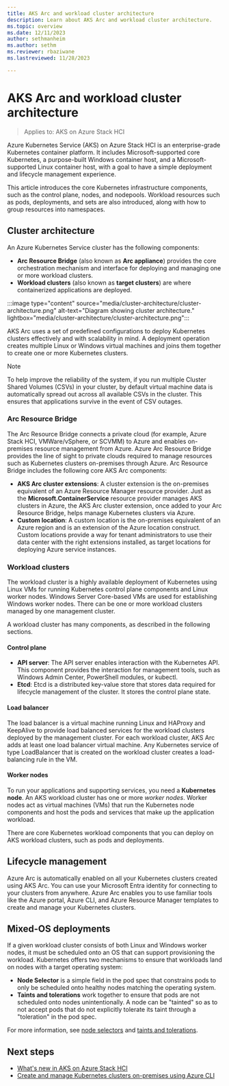```yaml
---
title: AKS Arc and workload cluster architecture
description: Learn about AKS Arc and workload cluster architecture.
ms.topic: overview
ms.date: 12/11/2023
author: sethmanheim
ms.author: sethm 
ms.reviewer: rbaziwane
ms.lastreviewed: 11/28/2023

---
```


# AKS Arc and workload cluster architecture

> Applies to: AKS on Azure Stack HCI

Azure Kubernetes Service (AKS) on Azure Stack HCI is an enterprise-grade Kubernetes container platform. It includes Microsoft-supported core Kubernetes, a purpose-built Windows container host, and a Microsoft-supported Linux container host, with a goal to have a simple deployment and lifecycle management experience.

This article introduces the core Kubernetes infrastructure components, such as the control plane, nodes, and nodepools. Workload resources such as pods, deployments, and sets are also introduced, along with how to group resources into namespaces.

## Cluster architecture

An Azure Kubernetes Service cluster has the following components:

- **Arc Resource Bridge** (also known as **Arc appliance**) provides the core orchestration mechanism and interface for deploying and managing one or more workload clusters.
- **Workload clusters** (also known as **target clusters**) are where containerized applications are deployed.

:::image type="content" source="media/cluster-architecture/cluster-architecture.png" alt-text="Diagram showing cluster architecture." lightbox="media/cluster-architecture/cluster-architecture.png":::

AKS Arc uses a set of predefined configurations to deploy Kubernetes clusters effectively and with scalability in mind. A deployment operation creates multiple Linux or Windows virtual machines and joins them together to create one or more Kubernetes clusters.

> [!NOTE]
> To help improve the reliability of the system, if you run multiple Cluster Shared Volumes (CSVs) in your cluster, by default virtual machine data is automatically spread out across all available CSVs in the cluster. This ensures that applications survive in the event of CSV outages.

### Arc Resource Bridge

The Arc Resource Bridge connects a private cloud (for example, Azure Stack HCI, VMWare/vSphere, or SCVMM) to Azure and enables on-premises resource management from Azure. Azure Arc Resource Bridge provides the line of sight to private clouds required to manage resources such as Kubernetes clusters on-premises through Azure. Arc Resource Bridge includes the following core AKS Arc components:

- **AKS Arc cluster extensions**: A cluster extension is the on-premises equivalent of an Azure Resource Manager resource provider. Just as the **Microsoft.ContainerService** resource provider manages AKS clusters in Azure, the AKS Arc cluster extension, once added to your Arc Resource Bridge, helps manage Kubernetes clusters via Azure.
- **Custom location**: A custom location is the on-premises equivalent of an Azure region and is an extension of the Azure location construct. Custom locations provide a way for tenant administrators to use their data center with the right extensions installed, as target locations for deploying Azure service instances.

### Workload clusters

The workload cluster is a highly available deployment of Kubernetes using Linux VMs for running Kubernetes control plane components and Linux worker nodes. Windows Server Core-based VMs are used for establishing Windows worker nodes. There can be one or more workload clusters managed by one management cluster.

A workload cluster has many components, as described in the following sections.

#### Control plane

- **API server**: The API server enables interaction with the Kubernetes API. This component provides the interaction for management tools, such as Windows Admin Center, PowerShell modules, or kubectl.
- **Etcd**: Etcd is a distributed key-value store that stores data required for lifecycle management of the cluster. It stores the control plane state.

#### Load balancer

The load balancer is a virtual machine running Linux and HAProxy and KeepAlive to provide load balanced services for the workload clusters deployed by the management cluster. For each workload cluster, AKS Arc adds at least one load balancer virtual machine. Any Kubernetes service of type LoadBalancer that is created on the workload cluster creates a load-balancing rule in the VM.

#### Worker nodes

To run your applications and supporting services, you need a **Kubernetes node**. An AKS workload cluster has one or more *worker nodes*. Worker
nodes act as virtual machines (VMs) that run the Kubernetes node components and host the pods and services that make up the application workload.

There are core Kubernetes workload components that you can deploy on AKS workload clusters, such as pods and deployments.

## Lifecycle management

Azure Arc is automatically enabled on all your Kubernetes clusters created using AKS Arc. You can use your Microsoft Entra identity for connecting to your clusters from anywhere. Azure Arc enables you to use familiar tools like the Azure portal, Azure CLI, and Azure Resource Manager templates to create and manage your Kubernetes clusters.

## Mixed-OS deployments

If a given workload cluster consists of both Linux and Windows worker nodes, it must be scheduled onto an OS that can support provisioning the workload. Kubernetes offers two mechanisms to ensure that workloads land on nodes with a target operating system:

- **Node Selector** is a simple field in the pod spec that constrains pods to only be scheduled onto healthy nodes matching the operating system.
- **Taints and tolerations** work together to ensure that pods are not scheduled onto nodes unintentionally. A node can be "tainted" so as to not accept pods that do not explicitly tolerate its taint through a "toleration" in the pod spec.

For more information, see [node selectors](https://kubernetes.io/docs/concepts/scheduling-eviction/assign-pod-node/) and [taints and tolerations](https://kubernetes.io/docs/concepts/scheduling-eviction/taint-and-toleration/).

## Next steps

- [What's new in AKS on Azure Stack HCI](aks-overview.md)
- [Create and manage Kubernetes clusters on-premises using Azure CLI](aks-create-clusters-cli.md)
